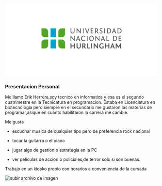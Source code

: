 ![Logo UNAHUR](./assets/UNAHUR.png)

### Presentacion Personal

Me llamo Erik Herrera,soy tecnico en informatica y esa es el segundo cuatrimestre en la Tecnicatura en programacion.
Estaba en Licenciatura en biotecnologia pero siempre en el secundario me gustaron las materias de programar,asique en cuanto habilitaron la carrera me cambie.

Me gusta

+ escuchar musica de cualquier tipo pero de preferencia rock nacional
  
+ tocar la guitarra o el piano
  
+ jugar algo de gestion o estrategia en la PC
  
+ ver peliculas de accion o policiales,de terror solo si son buenas.
  

Trabajo en un kiosko propio con horarios a conveniencia de la cursada

![subir archivo de imagen](imagen.jpg)
